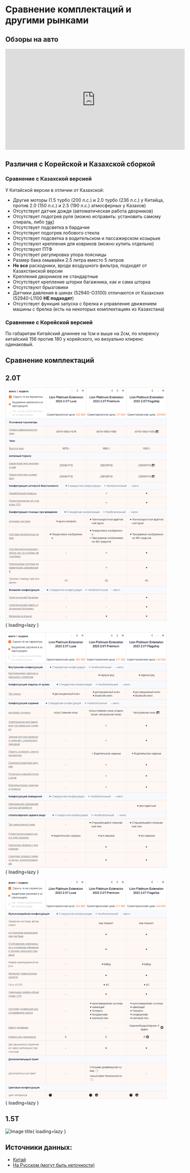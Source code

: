 # Сравнение комплектаций и другими рынками

## Обзоры на авто
<center>
<iframe width="560" height="315" src="https://www.youtube.com/embed/wRtgfU-eTrY?si=RuoddTHqm2YCF-pn" title="YouTube video player" frameborder="0" allow="accelerometer; autoplay; clipboard-write; encrypted-media; gyroscope; picture-in-picture; web-share" referrerpolicy="strict-origin-when-cross-origin" allowfullscreen></iframe></center>

## Различия с Корейской и Казахской сборкой

### Сравнение с Казахской версией

У Китайской версии в отличии от Казахской:

- Другие моторы (1.5 турбо (200 л.с.) и 2.0 турбо (236 л.с.) у Китайца, против 2.0 (150 л.с.) и 2.5 (190 л.с.) атмосферных у Казахов)
- Отсутствует датчик дождя (автоматическая работа дворников)
- Отсутствует подогрев руля (можно исправить: установить самому спираль, либо [так](improvement/wheel-heating.md))
- Отсутствует подсветка в бардачке
- Отсутствует подогрев лобового стекла
- Отсутствует подсветка в водительском и пассажирском козырьке
- Отсутствуют крепления для ковриков (можно купить отдельно)
- Отсутствуют ПТФ
- Отсутствует регулировка упора поясницы
- Размер бака омывайки 2.5 литра вместо 5 литров
- **Не все** расходники, вроде воздушного фильтра, подходят от Казахстанской версии
- Крепления дворников не стандартные
- Отсутствует крепление шторки багажника, как и сама шторка
- Отсутствуют брызговики
- Датчики давления в шинах (52940-O3100) отличаются от Казахских (52940-L1100 **НЕ подходят**)
- Отсутствует функция запуска с брелка и управление движением машины с брелка (есть на некоторых комплектациях из Казахстана)

### Сравнение с Корейской версией
По габаритам Китайский длиннее на 1см и выше на 2см, по клиренсу китайский 156 против 180 у корейского, но визуально клиренс одинаковый.

## Сравнение комплектаций
## 2.0T
![Image title](./images/75bbec274cf915644ecbce077d74.png){ loading=lazy }

![Image title](./images/9776a9b243279afbd6d1db975bc8.png){ loading=lazy }

![Image title](./images/895f138f1ca8a2713712fd729a5e.png){ loading=lazy }

## 1.5T

![Image title](./images/G4FS_1_5Т.png){ loading=lazy }

## Источники данных:

- [Китай](https://price.pcauto.com.cn/sg28996/config.html#ad=20417)
- [На Русском (могут быть неточности)](https://aurum-motors.ru/kia-sportage-komplektacii-2023/)